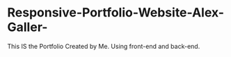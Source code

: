 # Responsive-Portfolio-Website-Alex-Galler-
This IS the Portfolio Created by Me. Using front-end and back-end.
